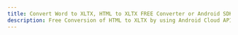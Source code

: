 ---title: Convert Word to XLTX, HTML to XLTX FREE Converter or Android SDKdescription: Free Conversion of HTML to XLTX by using Android Cloud APIs & SDKs. Also Create, Edit & Render Microsoft Word & OpenOffice documents in the Cloud.---